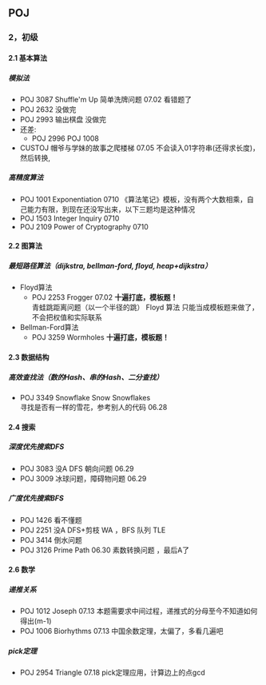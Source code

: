 
## POJ
### 2，初级

#### 2.1 基本算法

##### 模拟法
* POJ 3087 Shuffle'm Up  简单洗牌问题   07.02  看错题了
* POJ 2632 没做完<br>
* POJ 2993 输出棋盘 没做完<br>
* 还差:
    * POJ 2996  POJ 1008 
* CUSTOJ 帽爷与学妹的故事之爬楼梯  07.05  不会读入01字符串(还得求长度)，然后转换,

##### 高精度算法
* POJ 1001 Exponentiation 0710  《算法笔记》模板，没有两个大数相乘，自己能力有限，到现在还没写出来，以下三题均是这种情况
* POJ 1503 Integer Inquiry  0710
* POJ 2109 Power of Cryptography   0710 
#### 2.2 图算法

##### 最短路径算法（dijkstra, bellman-ford, floyd, heap+dijkstra）
* Floyd算法
    * POJ 2253 Frogger 07.02  **十遍打底，模板题！**<br>
青蛙跳距离问题（以一个半径的跳） Floyd 算法  只能当成模板题来做了，不会把权值和实际联系  <br>
* Bellman-Ford算法
    * POJ 3259 Wormholes    **十遍打底，模板题！**<br>
    
#### 2.3 数据结构

##### 高效查找法（数的Hash、串的Hash、二分查找）
* POJ 3349 Snowflake Snow Snowflakes <br>
寻找是否有一样的雪花，参考别人的代码  06.28<br>

#### 2.4 搜索

##### 深度优先搜索DFS
* POJ 3083 没A DFS 朝向问题     06.29
* POJ 3009 冰球问题，障碍物问题     06.29

##### 广度优先搜索BFS
* POJ 1426 看不懂题
* POJ 2251 没A   DFS+剪枝  WA ，BFS 队列 TLE
* POJ 3414 倒水问题
* POJ 3126 Prime Path  06.30   素数转换问题 ，最后A了

#### 2.6 数学
##### 递推关系
* POJ 1012 Joseph   07.13 本题需要求中间过程，递推式的分母至今不知道如何得出(m-1)
* POJ 1006 Biorhythms  07.13 中国余数定理，太偏了，多看几遍吧
##### pick定理
* POJ 2954 Triangle   07.18  pick定理应用，计算边上的点gcd











